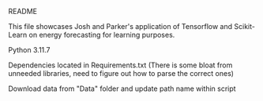 README

This file showcases Josh and Parker's application of Tensorflow and Scikit-Learn on energy forecasting for learning purposes.

Python 3.11.7

Dependencies located in Requirements.txt (There is some bloat from unneeded libraries, need to figure out how to parse the correct ones)

Download data from "Data" folder and update path name within script
